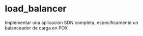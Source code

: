 # load_balancer
Implementar una aplicación SDN completa, específicamente un balanceador de carga en POX
